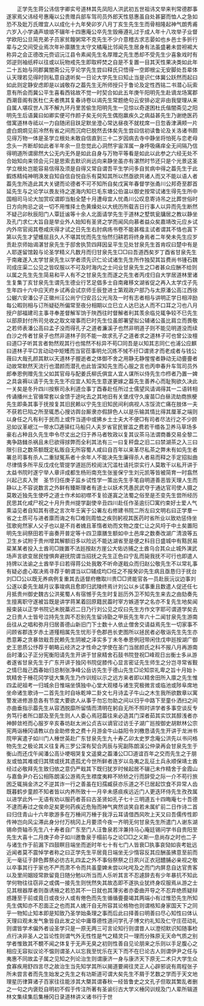 <!-- { "loadSidebar": true } -->
　　正学先生蒋公讳信字卿实号道林其先凤阳人洪武初五世祖讳文举来判常德郡事遂家焉父讳经号惠庵以公贵赠兵部车驾司员外郎天性慈惠虽自处甚窭而恤人之急如恐不及妣万氏赠宜人以成化十九年癸卯岁八月丁亥生先生生而骨相隆起神气朗秀甫六岁入小学诵声琅琅不辍年十四惠庵公卒先生毁瘠遵礼过于成人年十八攻举子业督学欧阳公旦简充弟子员家贫饘粥常不克先生不少介意稽古求志晏如也乡邑士多折行辈与之交间受业焉次年补廪膳生太守文橘庵比邻闻先生居身有法虽盛暑未尝袒裼大称异之会正德改元赍诏沅江县令素闻先生名厚赠之先生悉却不受先生少喜象戏时有郊逆则袖纸枰以往或以玩物戒先生即取枰焚之自是不复置一目其天性果决类如此年二十五始与同郡冀闇斋公元亨论学先生尝曰释氏只悟得一空即根尘无安脚处吾辈体认天理若见得时则私意自退听矣一日论大学先生曰知止当是识仁体冀公跃然而起曰如此则定静安虑即是以诚敬存之葢先生无所师授只于鲁论及定性西铭二书潜心玩索意有所会而冀公平生喜看西铭故不觉一时契合如此五年庚午阳明先生赴谪龙场寓郡西潮音阁有医杜仁夫者携其复春诗卷以谒先生常题绝句云安排必定非由我燮理从来自属人堪叹世人浑不解九环丹里苦偷生阳明先生一见惊以奇遂困杜氏偕闇斋见之阳明先生后语冀曰如卿实便可作颜子矣无何先生偶抱羸疾久之病益甚先生乃谢绝医药借寓道林寺祗以一力自随闭目趺足默坐澄心常达昼夜不就枕席一日忽香津满颊一片虗白烱烱见前冷然有省之间而沉疴巳脱然去体矣先生尝曰信初读鲁论及关洛诸书颇见得万物一体是圣学立根处未敢自信直到三十二岁因病去寺中静坐将怕死与恋老母念头一齐断却如此者半年余一旦忽觉此心洞然宇宙浑属一身呼吸痛痒全无间隔乃信得明道所谓廓然大公无内无外是如此自身与万物平等看是如此以此参之六经无处不合始知向来领会元只是思索去默识尚远向来静坐虽亦有湛然时节还只是个光景这圣学立根处岂能容易信得及须是自得又常自谓吾平生学问多自贫病中得之葢先生于此鍜炼精纯神明涣发自知自信自悦自乐有莫知其所以然亟欲共诸人而又不能以语人者葢先生所造此其大关键而论德者不可不知所自矣戊寅年春督学张甬川公邦奇至郡首延先生与之论学以畏友待之遂海内知巳毛东塘公伯温以御史按常试诸生得先生所中国相司马论大加赏叹谓即当魁全楚十月遭母宜人忧甬川公叹息寄诗吊之比葬世俗时日方向拘忌之说一切不用惟择土色黄燥处以大统历所载吉日行事人以异而先生断然不疑己卯秋辰阳门人覃廷谧等十余人北面请学先生于道林之墅筑瓮牗居之教以静坐及孔门求仁大旨自是举业外人始知有圣贤之学而闻风向慕者益众矣嘉靖改元应乡试内外帘官阅其卷咸庆得才试之日先生右肘病疡书卷不能甚楷主试者谓其不恪也寘下第以先生才望蠖屈且久人不堪其忧而先生怡然归耕若将终身焉者二年癸未先生应岁贡赴京师始谒湛甘泉先生于邸舍执贽四拜因呈平生见处甘泉先生首肯叹曰楚中有是人耶遂留馆榖与论圣学精义凡数月而归甘泉先生□□曰吾道西矣岁丁酉省甘泉先生于南雍遂入太学甘泉先生以学者须先识仁论试诸生先生所作独契其旨费尚书锺石魏司成庄渠二公见之皆叹服以不可及时海内之士问业甘泉先生之□者甚众应酬不给则以属之先生先生简易和平人有不之甘泉先生而遂之先生者丙戌归自大学居道林里诸生复集丁亥甘泉先生谓先生德业行艺足倡多士自南雍移文湖省促之再入太学戊子先生年四十六中应天府乡试再会试京师壬辰登进士第观政户部乃与太原潘公高江西徐公樾六安潘公子正徽州汪公尚宁归安吕公光洵及一时有志者相与讲明正学日相淬励每公暇则相与订所疑砭所偏常至夜分相期以立巳立人达巳达人而不口耳之习也八月授户部福建司主事寻奉差督解军饷于陜西往时督解者利其羡余临兑辄争较不巳先生以部原封付所司兑收之取文竣事而巳时先生位虽郎署望拟公辅诸公虽比肩立而畏敬之若师表潘公高曰孟子没而得孔子之道者濂溪子也然非明道子则不能见明道没而续白沙之传者甘泉子也然非道林子则不能一故求孔子之道者求之道林子可也曾公汝檀曰道□子听其言者勃然观其行也惕然不标异不苟□同吾是以知其志同仁也浦公应麒曰道林子平□言动动中矩矱而当官莅事明允沉练不悈不纡□谓贤才而老成者与钱公薇曰大哉孔颜其默以天道林子握逝者之体御不舍之用静无静惺惺者静动无动亹亹者动故常默然天流行也潜颜而潜孔也此皆深知先生而心服之言也丙申春升车驾司员外郎奉恩例赠先生父如其官母与配姜氏柳氏俱宜人宜人谋所以侍先生巾栉者乃置一婢之具衾褥以请于先生先生不应宜人知先生意遂更嫁之葢先生善养心而耻狥欲久决此一关矣是冬升四川按察司永利道佥事丁酉春赴任所过士儒望风请谒得其一二语转相传诵播州土官循常套以金馈于途叱去之其地旧有关堡戌守久废苗□白昼流劫商旅梗先生即条其事于抚按复其旧民赖以宁先生旧知民间利病视人冻馁流亡痛在肢体一夫不获若巳陷之所至辄悉心搜访舆台厮隶亦假辞色人以是乐输其情比得其厘革之端则以身任之凡有利于民而上或忤当道中或拂乡土士夫大不便□有司者尽法行之不少顾忌如议革岷江一带水□逓驿红马船只人夫岁省官民冒滥之费若干缗各卫养马草场多豪右占种且久先生申令尽丈出之归于养马者牧政以复其议茶马法谓商番交易全黎二夷争路雠杀祸且未巳欲得捄弊而全利其法有三一曰复秤盘之旧二曰禁湖茶之入三曰限引目之数茶额既定私贩自无所容蜀人咸曰自百年以来革尽私茶之弊未有如先生者署总司事有杀人二重狱冤系者十余年人不能决先生廉得杀人者易而释之手定招拟曲尽律情多所平反戊戌化管提学道廵历校阅汰冗滥杜请托崇实行人莫敢干以私开讲于太益书院时遂宁举人章评成都生杨珩南充生张鉴保宁生刘元凯等皆被简育一时翕然兴起己亥入贺　圣节归任庚子监乡试性学一策出先生手笔自明道善恶皆天理人生而静以上不容说数言之外鲜有臻斯理者有道士以妖术凭愚民武夺于通达官司使人摄之莫敢近独先生使呼之道士作术如初噤不复验遂寘之法蜀之俗至是丕变先生尝所经历民思其化咸尸祝之十月升贵州提学副使辛丑四川赴任作圣逾衍□寓约束好士爱人气熏溢见者自知其有德之言次年壬寅于公署左右修建书院二所左曰文明右曰正学羣一省之士质可与进者廪而诲之有□难则周恤之疾则躬视其医药时省所业以致劝惩侍坐弦歌宛然家人父子也以是不肖者媿且革惰者劝而文物之度仁让之风埒于中土矣置阳明先生祠祭田若干亩奏开普定等十四卫廪膳生额如中土邑庠之数奏改湖广清浪等五卫生乡试附于贵州增其解额旧多以险远不能达湖省至是便之科目日盛城中有黠民易棐某某者投入土酋司□拨置不法廵按赵方崖公大佑访捕之土酋乌合其众止城外演武场声言欲变居民惶惧奔避抚院谓当招抚之先生正色曰宁乱而毙我抚不可行也即遣人持牌以法谕之土酋举手曰若得蒋公处我敢不听命遂戢众而归赵公敬先生不以常礼事有疑必虗心取决焉寻荐于朝谓当以□辅成均□任之不报癸卯先生病且亟恳归于抚台刘□□公以既无养病例复重其去适督府檄取川贵□□贤能官各一员赴辰沅议边事刘公遂以委先生越月议事竣病且愈即归武陵终焉计刘公以乡试事重且数遣人促还任七月抵贵州御史魏古公洪冕蜀人有宿憾于先生时复廵历外卫不知先生来去之由劾奏先生擅离职守遂被旨既是讲学蒋某着回原籍民葢时宰方嫉道学之名亦不复先生地矣闻报束装以正学书院记未脱藁迟二日乃行刘公见之叹曰先生方作文字耶可谓道学矣去之日贵人士皆号泣持先生舆不忍别先生留诗勖之甲辰先生年六十二闻甘泉先生游南岳往从之唱和弥月归居善德山新旧门下士数十人依止僧舍交请益焉先生一切家事不问顾省郡连岁赤土道殣相属先生忧形于色郡邑长吏图所以拯民者必敬诣先生先生亦悉意筹之贪暴敛戢吾民赖先生阴被之泽实多丁未冬奉恩例冠带闲住戊申廵按湖广御史王思质公忬荐于朝略云经济之才性命之学使在圣门当居颜氏之科不报八月再游南岳时潘公子正分宪衡阳请先生开讲于甘泉精舍石鼓书院登祝□峰观日出衡士多从游者遂省甘泉先生于广东开讲于独冈书院促膝传心显言密证先生师生之分岂寻常省觐之情巳哉己酉春始归总制张净峰公岳访先生于德山先生□论知崇礼卑之旨十月始卜筑精舍于棰花冈学徒大集先生乃作训规以示之远方来者即以精舍田所入廪之先生惟四孟祀祖考一归城余日惟端坐慎独中心堂大观楼与诸生究极微言或临池或陟阜席地坐命诸生歌诗一二首先生时自咏乾坤二卦文七月诗孟子牛山之木生我所欲数章以寓警发进修游息各有节度大要欲人从事于勿忘勿助之间以归乎中路下至童仆洒扫之间亦曲垂指示葢先生从容洒脱靡所留情而清明在躬自无所不照时讲学者多事空谈反专务笃行者所口鄙及至先生则人人委心焉冠葢往来必造其门深者茹其实饮其醇浅者亦神醉敛袵而心服岁辛亥春坊赵太洲公贞吉以谪官过访壬子湖广廵按御史胡默林公宗宪两诣棰冈请教以白金助修舍之费十月游金牛山益阳令刘檄恳请先生开讲于龙洲书院甲寅遣子如川门人棰世英赴广东甘泉先生九十寿乙卯太史罗念庵公洪先以书问格物先生之极论其义往复再三罗公深有契合丙辰与宪副陈朗溪公仲录再会甘泉先生于衡山而还戊午闻潘公高讣哽咽哭复文遥奠之葢潘公□□道谊百年之交而先生之于朋友或恤其难或归其殡或抚其遗孤尤今世所鲜者连岁以岛夷之乱征土兵永顺保靖土酋经过必敬拜先生致归依之意仍严戢其下既归犹岁时候起居不辍己未作精舍于金霞山与嘉鱼尹介石公相陈朗溪公游焉先生襟度夷粹不矫矫之行而辞受之际一介不苟行旅困乏辄捐金济之不逆其诈一行之善虽在妇孺臧获亦乐道之不巳居起饮食不异常人齿既暮鹤步童颜不知者皆以内养所致十一月辛未感痰疾远近门人更迭环侍先生孜孜属以进学此外一无语有劝以服药者荅曰古圣贤如孔子七十三明道五十四晦庵七十吾德不逮而寿过之俟命足矣更何药疾近危殆而神气爽然谈笑自若未属纩前二日作诗二首曰归住青山十六年歌游多在万棰间万棰于我浮云耳请借西风吹上天又曰吾儒传性即传神岂向风尘滞此身分付万桃冈上月要须今夜一齐明无何甘泉先生所遣门人谢东湖锡命赍轴币先生八十寿者自广东至门人汪鲁泉若泮兼持马心庵廷锡问学书自贵阳至先生大喜十二月庚子命子如川邀鲁泉于榻前与之论□□之义斯一息尚存之时也二子与诸生作于前漏下四鼓瞑目端坐而逝时年七十有七门人皆衰□执事哀恸如丧考妣远近闻者莫不震悼学者称之曰正学先生平居竟日端坐无少惰容反其应酬虽拂意至前而无一毫征于辞色葬祭必彷古礼四孟之外不事俗祭祭之日夙兴正衣冠醴脯必亲视之敬以卒事其行于家也不严而肃不令而共虽童婢未尝以叱咤及之而门内屏息自达官贵客以及里闬姻娅常款留竟日随分勉以所当而人乐听其言不忍遽辞去有少年暴抗不知此学何物往往窃非之或偶一接先生则恍然失其故态即不遂执业犹终身叹服焉从游之士见其根器厚者则亟诱掖之若恐其不一日就也其薄劣者亦委曲开导之不忍弃绝质疑辩惑踵至于前或竟日或夜分人或有倦色而先生循循亹亹竭其两端小有过惟恐先生所知先生偶知亦不忍面正之也而其人媿汗自无所容其论格物也则谓格知身家国天下之同乎一物知止知本即是知致乃圣学始条理之事而后此曰择善曰明善曰尽心知性曰体认天理曰观未发气象皆自此发之论中庸尊德性道问学孔子博文约礼知及仁守庄莅动礼则谓皆学术偏外者设圣学只是一原无两三可言论知行则谓昔人以澄彻默识知随事检点行决非圣人之旨论性则谓气外无性性是气之精灵只一理而分殊原无天命气质之别学者惟致其不覩不闻之体复于无声无臭之初则性善自见论朋来之乐则以手足腹心之相应无容拟议论不愠则谓圣人以忘我至忧乐在天下而不在巳论古人则谓伊尹之任与夷惠不同故孟子属之见知之列论治生则谓康济一身与康济天下原无二术只大学生众食寡疾用舒四言尽之故治生当先知学其所以揭道要阃往灵正人心辟邪说有周程张子所未尝言者而先生始发之先生之有功斯道可谓大矣先生不屑于艺数之学而于天文地理星历律算诸子百家往往能涉其大槩其谓春秋一经皆鲁史之文孔子但取其繁乱者删之一句之内褒贬自明初不假于传注所著有圣谕衍古大学义棰冈训规及门人辈所辑道林文集续集后集棰冈日录道林讲义诸书行于世 
